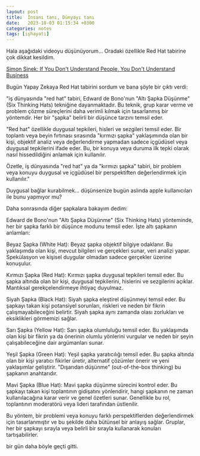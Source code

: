 ```yaml
---
layout: post
title:  İnsanı tanı, Dünyayı tanı
date:   2023-10-03 01:15:34 +0300
categories: notes
tags: [işhayatı]
---
```


Hala aşağıdaki videoyu düşünüyorum... Oradaki özellikle Red Hat tabirine çok dikkat kesildim.

[Simon Sinek: If You Don't Understand People, You Don't Understand Business][def]

[def]: https://www.youtube.com/watch?v=llKvV8_T95M

Bugün Yapay Zekaya Red Hat tabirini sordum ve bana şöyle bir çıktı verdi:

"iş dünyasında "red hat" tabiri, Edward de Bono'nun "Altı Şapka Düşünme" (Six Thinking Hats) tekniğine dayanmaktadır. Bu teknik, grup karar verme ve problem çözme süreçlerini daha verimli kılmak için tasarlanmış bir yöntemdir. Her bir "şapka" belirli bir düşünce tarzını temsil eder.

"Red hat" özellikle duygusal tepkileri, hisleri ve sezgileri temsil eder. Bir toplantı veya beyin fırtınası sırasında "kırmızı şapka" yaklaşımında olan bir kişi, objektif analiz veya değerlendirme yapmadan sadece içgüdüsel veya duygusal tepkilerini ifade eder. Bu, bir konuya veya duruma ilk tepki olarak nasıl hissedildiğini anlamak için kullanılır.

Özetle, iş dünyasında "red hat" ya da "kırmızı şapka" tabiri, bir problem veya konuyu duygusal ve içgüdüsel bir perspektiften değerlendirmek için kullanılır."

Duygusal bağlar kurabilmek... düşünsenize bugün aslında apple kullanıcıları ile bunu yapmıyor mu?

Daha sonrasında diğer şapkalara bakayım dedim:

Edward de Bono'nun "Altı Şapka Düşünme" (Six Thinking Hats) yönteminde, her bir şapka farklı bir düşünce modunu temsil eder. İşte altı şapkanın anlamları:

Beyaz Şapka (White Hat): Beyaz şapka objektif bilgiye odaklanır. Bu yaklaşımda olan kişi, mevcut bilgileri ve gerçekleri sunar, veri analizi yapar. Spekülasyon ve kişisel duygular olmadan sadece gerçekler üzerine konuşulur.

Kırmızı Şapka (Red Hat): Kırmızı şapka duygusal tepkileri temsil eder. Bu şapka altında olan bir kişi, duygusal tepkilerini, hislerini ve sezgilerini açıklar. Mantıksal gerekçelendirmeye ihtiyaç duyulmaz.

Siyah Şapka (Black Hat): Siyah şapka eleştirel düşünmeyi temsil eder. Bu şapkayı takan kişi potansiyel sorunları, riskleri ve neden bir fikrin çalışmayabileceğini belirtir. Siyah şapka aynı zamanda olası zorlukları ve eksiklikleri görmemizi sağlar.

Sarı Şapka (Yellow Hat): Sarı şapka olumluluğu temsil eder. Bu yaklaşımda olan kişi bir fikrin ya da önerinin olumlu yönlerini vurgular ve neden bir şeyin çalışabileceğine dair argümanları sunar.

Yeşil Şapka (Green Hat): Yeşil şapka yaratıcılığı temsil eder. Bu şapka altında olan bir kişi yaratıcı fikirler üretir, alternatif çözümler önerir ve yeni yaklaşımlar geliştirir. "Dışarıdan düşünme" (out-of-the-box thinking) bu şapkanın anahtarıdır.

Mavi Şapka (Blue Hat): Mavi şapka düşünme sürecini kontrol eder. Bu şapkayı takan kişi toplantının gidişatını yönlendirir, hangi şapkanın ne zaman kullanılacağına karar verir ve genel özetleri sunar. Genellikle bu rol, toplantının moderatörü veya lideri tarafından üstlenilir.

Bu yöntem, bir problemi veya konuyu farklı perspektiflerden değerlendirmek için tasarlanmıştır ve bu şekilde daha bütünsel bir anlayış sağlar. Gruplar, her bir şapkayı sırayla veya belirli bir sırayla kullanarak konuları tartışabilirler.

bir gün daha böyle geçti gitti.

